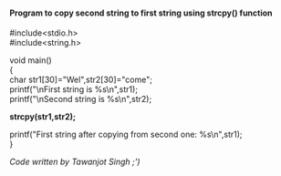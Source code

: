 #### Program to copy second string to first string using strcpy() function

#include<stdio.h>  
#include<string.h>  
  
void main()  
{  
char str1[30]="Wel",str2[30]="come";  
printf("\nFirst string is %s\n",str1);  
printf("\nSecond string is %s\n",str2);  
  
**strcpy(str1,str2);**    
  
printf("First string after copying from second one:  %s\n",str1);  
}  

*Code written by Tawanjot Singh ;')*
